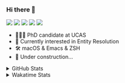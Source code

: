 ### Hi there 👋

[![](https://img.shields.io/badge/-Email-325180?logo=maildotru&logoColor=white&style=flat-square)](mailto:hi@wang.tianshu.me)
[![](https://img.shields.io/badge/-GitHub-black?logo=GitHub&style=flat-square)](https://github.com/tshu-w)
[![](https://img.shields.io/badge/-Telegram-26a5e4?labelColor=fafafa&logo=telegram&style=flat-square)](https://t.me/tshu_w) 
[![](https://img.shields.io/badge/-Twitter-1da1f2?logo=Twitter&logoColor=white&style=flat-square)](https://twitter.com/tshu_w)
[![](https://komarev.com/ghpvc/?username=tshu-w&color=blueviolet&style=flat-square)]()



- 🧑🏻‍🎓 PhD candidate at UCAS
- 🔭 Currently interested in Entity Resolution
- 🛠 macOS & Emacs & ZSH
- 🚧 Under construction...

<details>

<summary>GitHub Stats</summary>

![Tianshu's GitHub stats](https://github-readme-stats.vercel.app/api?username=tshu-w&show_icons=true&theme=buefy&count_private=true)
  
</details>


<details>
  <summary>Wakatime Stats</summary>

  Currently, files accessed by tramp cannot be tracked by wakatime, see https://github.com/wakatime/wakatime-mode/issues/27
  <br>
  
<!--START_SECTION:waka-->
![Code Time](http://img.shields.io/badge/Code%20Time-0%20secs-blue)

**I'm an Early 🐤** 

```text
🌞 Morning    59 commits     ███░░░░░░░░░░░░░░░░░░░░░░   15.28% 
🌆 Daytime    189 commits    ████████████░░░░░░░░░░░░░   48.96% 
🌃 Evening    134 commits    ████████░░░░░░░░░░░░░░░░░   34.72% 
🌙 Night      4 commits      ░░░░░░░░░░░░░░░░░░░░░░░░░   1.04%

```
📅 **I'm Most Productive on Monday** 

```text
Monday       78 commits     █████░░░░░░░░░░░░░░░░░░░░   20.21% 
Tuesday      48 commits     ███░░░░░░░░░░░░░░░░░░░░░░   12.44% 
Wednesday    67 commits     ████░░░░░░░░░░░░░░░░░░░░░   17.36% 
Thursday     46 commits     ███░░░░░░░░░░░░░░░░░░░░░░   11.92% 
Friday       40 commits     ██░░░░░░░░░░░░░░░░░░░░░░░   10.36% 
Saturday     61 commits     ████░░░░░░░░░░░░░░░░░░░░░   15.8% 
Sunday       46 commits     ███░░░░░░░░░░░░░░░░░░░░░░   11.92%

```


📊 **This Week I Spent My Time On** 

```text
💬 Programming Languages: 
sh                       10 hrs 6 mins       ███████████████░░░░░░░░░░   63.01% 
Org                      4 hrs 14 mins       ██████░░░░░░░░░░░░░░░░░░░   26.43% 
Emacs Lisp               1 hr 24 mins        ██░░░░░░░░░░░░░░░░░░░░░░░   8.76% 
Python                   10 mins             ░░░░░░░░░░░░░░░░░░░░░░░░░   1.1% 
Bash                     5 mins              ░░░░░░░░░░░░░░░░░░░░░░░░░   0.59%

🔥 Editors: 
Zsh                      10 hrs 6 mins       ███████████████░░░░░░░░░░   63.01% 
Emacs                    5 hrs 55 mins       █████████░░░░░░░░░░░░░░░░   36.99%

🐱‍💻 Projects: 
Terminal                 9 hrs 3 mins        ██████████████░░░░░░░░░░░   56.46% 
Unknown Project          4 hrs 24 mins       ███████░░░░░░░░░░░░░░░░░░   27.54% 
emacs                    1 hr 24 mins        ██░░░░░░░░░░░░░░░░░░░░░░░   8.77% 
universal-blocker        39 mins             █░░░░░░░░░░░░░░░░░░░░░░░░   4.14% 
dotfiles                 10 mins             ░░░░░░░░░░░░░░░░░░░░░░░░░   1.06%

💻 Operating System: 
Mac                      10 hrs 37 mins      ████████████████░░░░░░░░░   66.26% 
Linux                    5 hrs 24 mins       ████████░░░░░░░░░░░░░░░░░   33.74%

```

**I Mostly Code in Python** 

```text
Python                   9 repos             ██████████░░░░░░░░░░░░░░░   42.86% 
HTML                     2 repos             ██░░░░░░░░░░░░░░░░░░░░░░░   9.52% 
Emacs Lisp               2 repos             ██░░░░░░░░░░░░░░░░░░░░░░░   9.52% 
JavaScript               2 repos             ██░░░░░░░░░░░░░░░░░░░░░░░   9.52% 
TeX                      2 repos             ██░░░░░░░░░░░░░░░░░░░░░░░   9.52%

```



 Last Updated on 10/07/2022 08:06:57 UTC
<!--END_SECTION:waka-->
</details>
